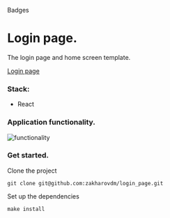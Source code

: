 Badges

# Login page.

The login page and home screen template.

[Login page]()

### Stack:

* React

### Application functionality.

![functionality]()

### Get started.

Clone the project

`git clone git@github.com:zakharovdm/login_page.git`

Set up the dependencies

`make install`